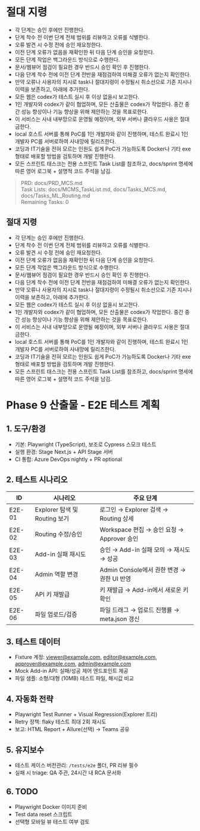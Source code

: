 # 절대 지령
- 각 단계는 승인 후에만 진행한다.
- 단계 착수 전 이번 단계 전체 범위를 리뷰하고 오류를 식별한다.
- 오류 발견 시 수정 전에 승인 재요청한다.
- 이전 단계 오류가 없음을 재확인한 뒤 다음 단계 승인을 요청한다.
- 모든 단계 작업은 백그라운드 방식으로 수행한다.
- 문서/웹뷰어 점검이 필요한 경우 반드시 승인 확인 후 진행한다.
- 다음 단계 착수 전에 이전 단계 전반을 재점검하여 미해결 오류가 없는지 확인한다.
- 만약 오류나 사용자의 지시로 task나 절대지령이 수정될시 취소선으로 기존 지시나 이력을 보존하고, 아래에 추가한다.
- 모든 웹은 codex가 테스트 실시 후 이상 없을시 보고한다.
- 1인 개발자와 codex가 같이 협업하며, 모든 산출물은 codex가 작업한다. 중간 중간 성능 향상이나 기능 향상을 위해 제안하는 것을 목표로한다.
- 이 서비스는 사내 내부망으로 운영될 예정이며, 외부 서버나 클라우드 사용은 절대 금한다.
- local 호스트 서버를 통해 PoC를 1인 개발자와 같이 진행하며, 테스트 완료시 1인 개발자 PC를 서버로하여 사내망에 릴리즈한다.
- 코딩과 IT기술을 전혀 모르는 인원도 쉽게 PoC가 가능하도록 Docker나 기타 exe 형태로 배포할 방법을 검토하며 개발 진행한다.
- 모든 스프린트 태스크는 전용 스프린트 Task List를 참조하고, docs/sprint 명세에 따른 영어 로그북 + 설명적 코드 주석을 남김.

> PRD: docs/PRD_MCS.md  
> Task Lists: docs/MCMS_TaskList.md, docs/Tasks_MCS.md, docs/Tasks_ML_Routing.md  
> Remaining Tasks: 0

## 절대 지령
- 각 단계는 승인 후에만 진행한다.
- 단계 착수 전 이번 단계 전체 범위를 리뷰하고 오류를 식별한다.
- 오류 발견 시 수정 전에 승인 재요청한다.
- 이전 단계 오류가 없음을 재확인한 뒤 다음 단계 승인을 요청한다.
- 모든 단계 작업은 백그라운드 방식으로 수행한다.
- 문서/웹뷰어 점검이 필요한 경우 반드시 승인 확인 후 진행한다.
- 다음 단계 착수 전에 이전 단계 전반을 재점검하여 미해결 오류가 없는지 확인한다.
- 만약 오류나 사용자의 지시로 task나 절대지령이 수정될시 취소선으로 기존 지시나 이력을 보존하고, 아래에 추가한다.
- 모든 웹은 codex가 테스트 실시 후 이상 없을시 보고한다.
- 1인 개발자와 codex가 같이 협업하며, 모든 산출물은 codex가 작업한다. 중간 중간 성능 향상이나 기능 향상을 위해 제안하는 것을 목표로한다.
- 이 서비스는 사내 내부망으로 운영될 예정이며, 외부 서버나 클라우드 사용은 절대 금한다.
- local 호스트 서버를 통해 PoC를 1인 개발자와 같이 진행하며, 테스트 완료시 1인 개발자 PC를 서버로하여 사내망에 릴리즈한다.
- 코딩과 IT기술을 전혀 모르는 인원도 쉽게 PoC가 가능하도록 Docker나 기타 exe 형태로 배포할 방법을 검토하며 개발 진행한다.
- 모든 스프린트 태스크는 전용 스프린트 Task List를 참조하고, docs/sprint 명세에 따른 영어 로그북 + 설명적 코드 주석을 남김.
# Phase 9 산출물 - E2E 테스트 계획

## 1. 도구/환경
- 기본: Playwright (TypeScript), 보조로 Cypress 스모크 테스트
- 실행 환경: Stage Next.js + API Stage 서버
- CI 통합: Azure DevOps nightly + PR optional

## 2. 테스트 시나리오
| ID | 시나리오 | 주요 단계 |
|---|---|---|
| E2E-01 | Explorer 탐색 및 Routing 보기 | 로그인 → Explorer 검색 → Routing 상세 |
| E2E-02 | Routing 수정/승인 | Workspace 편집 → 승인 요청 → Approver 승인 |
| E2E-03 | Add-in 실패 재시도 | 승인 → Add-in 실패 모의 → 재시도 → 성공 |
| E2E-04 | Admin 역할 변경 | Admin Console에서 권한 변경 → 권한 UI 반영 |
| E2E-05 | API 키 재발급 | 키 재발급 → Add-in에서 새로운 키 확인 |
| E2E-06 | 파일 업로드/검증 | 파일 드래그 → 업로드 진행률 → meta.json 갱신 |

## 3. 테스트 데이터
- Fixture 계정: viewer@example.com, editor@example.com, approver@example.com, admin@example.com
- Mock Add-in API: 실패/성공 제어 엔드포인트 제공
- 파일 샘플: 소형/대형 (10MB) 테스트 파일, 해시값 비교

## 4. 자동화 전략
- Playwright Test Runner + Visual Regression(Explorer 트리)
- Retry 정책: flaky 테스트 최대 2회 재시도
- 보고: HTML Report + Allure(선택) → Teams 공유

## 5. 유지보수
- 테스트 케이스 버전관리: `/tests/e2e` 폴더, PR 리뷰 필수
- 실패 시 triage: QA 주관, 24시간 내 RCA 문서화

## 6. TODO
- Playwright Docker 이미지 준비
- Test data reset 스크립트
- 선택형 모바일 뷰 테스트 여부 검토

